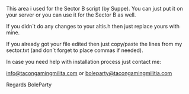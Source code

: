 This area i used for the Sector B script (by Suppe). You can just put it on your server or you can use it for the Sector B as well.

If you didn`t do any changes to your altis.h then just replace yours with mine.


If you already got your file edited then just copy/paste the lines from my sector.txt (and don`t forget to place commas if needed).

In case you need help with installation process just contact me:

info@tacongamingmilita.com or boleparty@tacongamingmilitia.com

Regards
BoleParty
